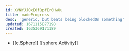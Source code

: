 ```yaml
---
id: XVNYJJOxE0fQpfEr0HwUu
title: madeProgress
desc: 'generic, but beats being blockedOn something'
updated: 1671115877198
created: 1635369171189
---
```




- [[c.Sphere]] [[sphere.Activity]]
